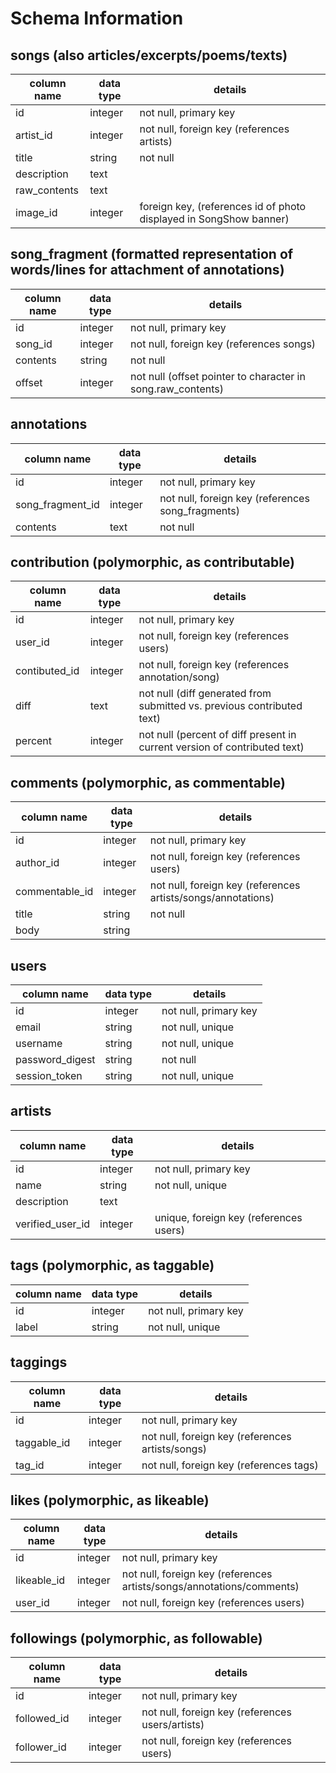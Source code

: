 # Schema Information

## songs (also articles/excerpts/poems/texts)
column name  | data type | details
-------------|-----------|-----------------------
id           | integer   | not null, primary key
artist_id    | integer   | not null, foreign key (references artists)
title        | string    | not null
description  | text      |
raw_contents | text      |
image_id     | integer   | foreign key, (references id of photo displayed in SongShow banner)

## song_fragment (formatted representation of words/lines for attachment of annotations)
column name | data type | details
------------|-----------|-----------------------
id          | integer   | not null, primary key
song_id     | integer   | not null, foreign key (references songs)
contents    | string    | not null
offset      | integer   | not null (offset pointer to character in song.raw_contents)

## annotations
column name      | data type | details
-----------------|-----------|-----------------------
id               | integer   | not null, primary key
song_fragment_id | integer   | not null, foreign key (references song_fragments)
contents         | text      | not null

## contribution (polymorphic, as contributable)
column name   | data type | details
--------------|-----------|-----------------------
id            | integer   | not null, primary key
user_id       | integer   | not null, foreign key (references users)
contibuted_id | integer   | not null, foreign key (references annotation/song)
diff          | text      | not null (diff generated from submitted vs. previous contributed text)
percent       | integer   | not null (percent of diff present in current version of contributed text)

## comments (polymorphic, as commentable)
column name    | data type | details
---------------|-----------|-----------------------
id             | integer   | not null, primary key
author_id      | integer   | not null, foreign key (references users)
commentable_id | integer   | not null, foreign key (references artists/songs/annotations)
title          | string    | not null
body           | string    |

## users
column name     | data type | details
----------------|-----------|-----------------------
id              | integer   | not null, primary key
email           | string    | not null, unique
username        | string    | not null, unique
password_digest | string    | not null
session_token   | string    | not null, unique

## artists
column name     | data type | details
----------------|-----------|-----------------------
id              | integer   | not null, primary key
name            | string    | not null, unique
description     | text      |
verified_user_id| integer   | unique, foreign key (references users)

## tags (polymorphic, as taggable)
column name | data type | details
------------|-----------|-----------------------
id          | integer   | not null, primary key
label       | string    | not null, unique

## taggings
column name | data type | details
------------|-----------|-----------------------
id          | integer   | not null, primary key
taggable_id | integer   | not null, foreign key (references artists/songs)
tag_id      | integer   | not null, foreign key (references tags)


## likes (polymorphic, as likeable)
column name | data type | details
------------|-----------|-----------------------
id          | integer   | not null, primary key
likeable_id | integer   | not null, foreign key (references artists/songs/annotations/comments)
user_id     | integer   | not null, foreign key (references users)

## followings (polymorphic, as followable)
column name | data type | details
------------|-----------|-----------------------
id          | integer   | not null, primary key
followed_id | integer   | not null, foreign key (references users/artists)
follower_id | integer   | not null, foreign key (references users)
